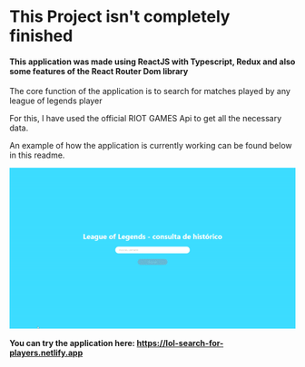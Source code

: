 <h1>This Project isn't completely finished</h1>
<h4>This application was made using ReactJS with Typescript, Redux and also some features of the React Router Dom library</h4>

<p>The core function of the application is to search for matches played by any league of legends player</p>
<p>For this, I have used the official RIOT GAMES Api to get all the necessary data.</p>
<p>An example of how the application is currently working can be found below in this readme.</p>

<img src="./readmeExampleGif/readmeGif.gif" />

<strong>You can try the application here: https://lol-search-for-players.netlify.app</strong>
